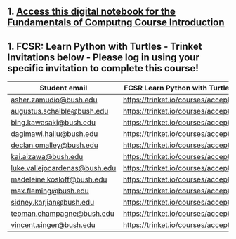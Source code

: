 ## 1. [Access this digital notebook for the Fundamentals of Computng Course Introduction](https://bushastrolab.com/hub/user-redirect/git-pull?repo=https%3A%2F%2Fgithub.com%2Fchandrunarayan%2Ffcsr&branch=gh-pages&urlpath=lab%2Ftree%2Ffcsr%2Fprojects%2Fintro_to_fcsr%2FFCSR_Intro.ipynb?reset)

## 1. FCSR: Learn Python with Turtles - Trinket Invitations below - Please log in using your specific invitation to complete this course!

| Student  email    | FCSR Learn Python with Turtles Invitation |
| ----------- | ----------- |
| asher.zamudio@bush.edu      |    https://trinket.io/courses/accept/ba40d9d4    |
| augustus.schaible@bush.edu   |  https://trinket.io/courses/accept/c9c3839b        |
| bing.kawasaki@bush.edu   | https://trinket.io/courses/accept/49e4d246        |
| dagimawi.hailu@bush.edu   |  https://trinket.io/courses/accept/0fb0e264        |
| declan.omalley@bush.edu   | https://trinket.io/courses/accept/5a335bf1        |
| kai.aizawa@bush.edu   | https://trinket.io/courses/accept/4db09270        |
| luke.vallejocardenas@bush.edu   | https://trinket.io/courses/accept/32b74f51        |
| madeleine.kosloff@bush.edu   | https://trinket.io/courses/accept/569f60b5        |
| max.fleming@bush.edu   | https://trinket.io/courses/accept/46d09ff5        |
| sidney.karjian@bush.edu   | https://trinket.io/courses/accept/215b54c1        |
| teoman.champagne@bush.edu   | https://trinket.io/courses/accept/f218db2b        |
| vincent.singer@bush.edu   | https://trinket.io/courses/accept/4f126857        |

